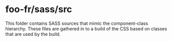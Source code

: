 # foo-fr/sass/src

This folder contains SASS sources that mimic the component-class hierarchy. These files
are gathered in to a build of the CSS based on classes that are used by the build.
